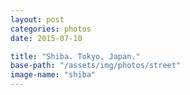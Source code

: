 ```yaml
---
layout: post
categories: photos
date: 2015-07-10

title: "Shiba. Tokyo, Japan."
base-path: "/assets/img/photos/street"
image-name: "shiba"
---
```

